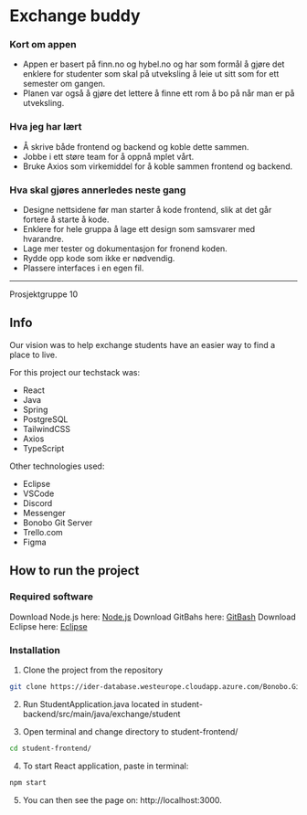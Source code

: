# Exchange buddy

### Kort om appen
- Appen er basert på finn.no og hybel.no og har som formål å gjøre det enklere for studenter som skal på utveksling å leie ut sitt som for ett semester om gangen. 
- Planen var også å gjøre det lettere å finne ett rom å bo på når man er på utveksling.

### Hva jeg har lært
- Å skrive både frontend og backend og koble dette sammen. 
- Jobbe i ett støre team for å oppnå mplet vårt.
- Bruke Axios som virkemiddel for å koble sammen frontend og backend.


### Hva skal gjøres annerledes neste gang
- Designe nettsidene før man starter å kode frontend, slik at det går fortere å starte å kode.
- Enklere for hele gruppa å lage ett design som samsvarer med hvarandre.
- Lage mer tester og dokumentasjon for fronend koden.
- Rydde opp kode som ikke er nødvendig.
- Plassere interfaces i en egen fil.

<hr>

Prosjektgruppe 10

## Info

Our vision was to help exchange students have an easier way to find a place to live.

For this project our techstack was:

- React
- Java
- Spring
- PostgreSQL
- TailwindCSS
- Axios
- TypeScript

Other technologies used:

- Eclipse
- VSCode
- Discord
- Messenger
- Bonobo Git Server
- Trello.com
- Figma

## How to run the project

### Required software

Download Node.js here: [Node.js](https://nodejs.org/en)
Download GitBahs here: [GitBash](https://gitforwindows.org/)
Download Eclipse here: [Eclipse](https://www.eclipse.org/downloads/)

### Installation

1. Clone the project from the repository

```bash
git clone https://ider-database.westeurope.cloudapp.azure.com/Bonobo.Git.Server/exchange-buddy.git
```

2. Run StudentApplication.java located in student-backend/src/main/java/exchange/student

3. Open terminal and change directory to student-frontend/

```bash
cd student-frontend/
```

4. To start React application, paste in terminal:

```bash
npm start
```

5. You can then see the page on: http://localhost:3000.
